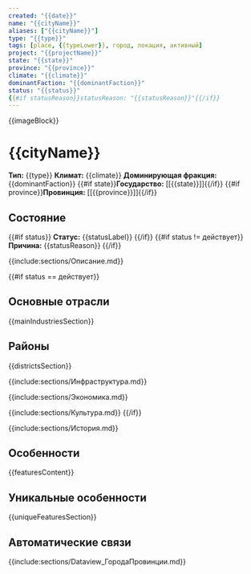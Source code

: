 ```yaml
---
created: "{{date}}"
name: "{{cityName}}"
aliases: ["{{cityName}}"]
type: "{{type}}"
tags: [place, {{typeLower}}, город, локация, активный]
project: "{{projectName}}"
state: "{{state}}"
province: "{{province}}"
climate: "{{climate}}"
dominantFaction: "{{dominantFaction}}"
status: "{{status}}"
{{#if statusReason}}statusReason: "{{statusReason}}"{{/if}}
---
```


{{imageBlock}}

# {{cityName}}

**Тип:** {{type}}
**Климат:** {{climate}}
**Доминирующая фракция:** {{dominantFaction}}
{{#if state}}**Государство:** [[{{state}}]]{{/if}}
{{#if province}}**Провинция:** [[{{province}}]]{{/if}}

## Состояние

{{#if status}}
**Статус:** {{statusLabel}}
{{/if}}
{{#if status != действует}}
**Причина:** {{statusReason}}
{{/if}}

{{include:sections/Описание.md}}

{{#if status == действует}}

## Основные отрасли

{{mainIndustriesSection}}

## Районы

{{districtsSection}}

{{include:sections/Инфраструктура.md}}

{{include:sections/Экономика.md}}

{{include:sections/Культура.md}}
{{/if}}

{{include:sections/История.md}}

## Особенности

{{featuresContent}}

## Уникальные особенности

{{uniqueFeaturesSection}}

## Автоматические связи

{{include:sections/Dataview_ГородаПровинции.md}}
